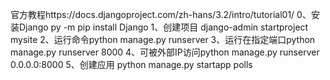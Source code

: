 官方教程https://docs.djangoproject.com/zh-hans/3.2/intro/tutorial01/
0、安装Django  py -m pip install Django
1、创建项目 django-admin startproject mysite
2、运行命令python manage.py runserver
3、运行在指定端口python manage.py runserver 8000
4、可被外部IP访问python manage.py runserver 0.0.0.0:8000
5、创建应用 python manage.py startapp polls
